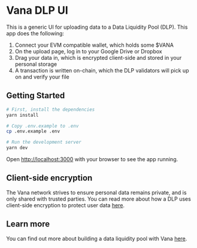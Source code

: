 # Vana DLP UI
This is a generic UI for uploading data to a Data Liquidity Pool (DLP). This app does the following:
1. Connect your EVM compatible wallet, which holds some $VANA
2. On the upload page, log in to your Google Drive or Dropbox
3. Drag your data in, which is encrypted client-side and stored in your personal storage
4. A transaction is written on-chain, which the DLP validators will pick up on and verify your file

## Getting Started
```bash
# First, install the dependencies
yarn install

# Copy .env.example to .env
cp .env.example .env

# Run the development server
yarn dev
```

Open [http://localhost:3000](http://localhost:3000) with your browser to see the app running.

## Client-side encryption

The Vana network strives to ensure personal data remains private, and is only shared with trusted parties. You can read more about how a DLP uses client-side encryption to protect user data [here](https://docs.vana.org/docs/data-privacy).

## Learn more
You can find out more about building a data liquidity pool with Vana [here](https://docs.vana.org/docs/how-to-create-a-data-liquidity-pool). 
